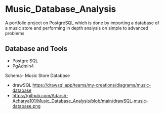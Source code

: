 # Music_Database_Analysis
A portfolio project on PostgreSQL which is done by importing a database of a music store and performing in depth analysis on simple to advanced problems

## Database and Tools
* Postgre SQL
* PgAdmin4

Schema- Music Store Database  
* drawSQL https://drawsql.app/teams/my-creations/diagrams/music-database
* https://github.com/Adarsh-Acharya101/Music_Database_Analysis/blob/main/drawSQL-music-database.png
